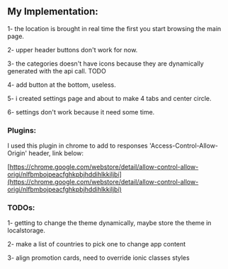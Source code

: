 
## My Implementation:

1- the location is brought in real time the first you start browsing the main page.

2- upper header buttons don't work for now.

3- the categories doesn't have icons because they are dynamically generated with the api call. TODO

4- add button at the bottom, useless.

5- i created settings page and about to make 4 tabs and center circle.

6- settings don't work because it need some time.

### Plugins:

I used this plugin in chrome to add to responses 'Access-Control-Allow-Origin' header, link below:

[https://chrome.google.com/webstore/detail/allow-control-allow-origi/nlfbmbojpeacfghkpbjhddihlkkiljbi](https://chrome.google.com/webstore/detail/allow-control-allow-origi/nlfbmbojpeacfghkpbjhddihlkkiljbi)

### TODOs:

1- getting to change the theme dynamically, maybe store the theme in localstorage.

2- make a list of countries to pick one to change app content

3- align promotion cards, need to override ionic classes styles
